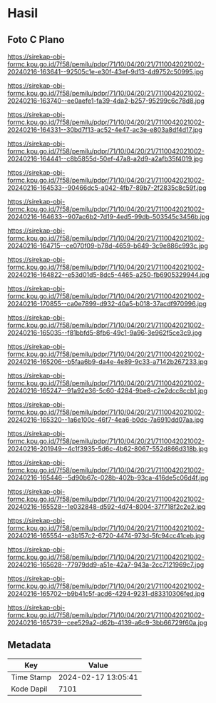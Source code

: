 # Hasil

## Foto C Plano

https://sirekap-obj-formc.kpu.go.id/7f58/pemilu/pdpr/71/10/04/20/21/7110042021002-20240216-163641--92505c1e-e30f-43ef-9d13-4d9752c50995.jpg

https://sirekap-obj-formc.kpu.go.id/7f58/pemilu/pdpr/71/10/04/20/21/7110042021002-20240216-163740--ee0aefe1-fa39-4da2-b257-95299c6c78d8.jpg

https://sirekap-obj-formc.kpu.go.id/7f58/pemilu/pdpr/71/10/04/20/21/7110042021002-20240216-164331--30bd7f13-ac52-4e47-ac3e-e803a8df4d17.jpg

https://sirekap-obj-formc.kpu.go.id/7f58/pemilu/pdpr/71/10/04/20/21/7110042021002-20240216-164441--c8b5855d-50ef-47a8-a2d9-a2afb35f4019.jpg

https://sirekap-obj-formc.kpu.go.id/7f58/pemilu/pdpr/71/10/04/20/21/7110042021002-20240216-164533--90466dc5-a042-4fb7-89b7-2f2835c8c59f.jpg

https://sirekap-obj-formc.kpu.go.id/7f58/pemilu/pdpr/71/10/04/20/21/7110042021002-20240216-164633--907ac6b2-7d19-4ed5-99db-503545c3456b.jpg

https://sirekap-obj-formc.kpu.go.id/7f58/pemilu/pdpr/71/10/04/20/21/7110042021002-20240216-164715--ce070f09-b78d-4659-b649-3c9e886c993c.jpg

https://sirekap-obj-formc.kpu.go.id/7f58/pemilu/pdpr/71/10/04/20/21/7110042021002-20240216-164822--e53d01d5-8dc5-4465-a250-fb6905329944.jpg

https://sirekap-obj-formc.kpu.go.id/7f58/pemilu/pdpr/71/10/04/20/21/7110042021002-20240216-170855--ca0e7899-d932-40a5-b018-37acdf970996.jpg

https://sirekap-obj-formc.kpu.go.id/7f58/pemilu/pdpr/71/10/04/20/21/7110042021002-20240216-165035--f81bbfd5-8fb6-49c1-9a96-3e962f5ce3c9.jpg

https://sirekap-obj-formc.kpu.go.id/7f58/pemilu/pdpr/71/10/04/20/21/7110042021002-20240216-165206--b5faa6b9-da4e-4e89-9c33-a7142b267233.jpg

https://sirekap-obj-formc.kpu.go.id/7f58/pemilu/pdpr/71/10/04/20/21/7110042021002-20240216-165247--91a92e36-5c60-4284-9be8-c2e2dcc8ccb1.jpg

https://sirekap-obj-formc.kpu.go.id/7f58/pemilu/pdpr/71/10/04/20/21/7110042021002-20240216-165320--1a6e100c-46f7-4ea6-b0dc-7a6910dd07aa.jpg

https://sirekap-obj-formc.kpu.go.id/7f58/pemilu/pdpr/71/10/04/20/21/7110042021002-20240216-201949--4c1f3935-5d6c-4b62-8067-552d866d318b.jpg

https://sirekap-obj-formc.kpu.go.id/7f58/pemilu/pdpr/71/10/04/20/21/7110042021002-20240216-165446--5d90b67c-028b-402b-93ca-416de5c06d4f.jpg

https://sirekap-obj-formc.kpu.go.id/7f58/pemilu/pdpr/71/10/04/20/21/7110042021002-20240216-165528--1e032848-d592-4d74-8004-37f718f2c2e2.jpg

https://sirekap-obj-formc.kpu.go.id/7f58/pemilu/pdpr/71/10/04/20/21/7110042021002-20240216-165554--e3b157c2-6720-4474-973d-5fc94cc41ceb.jpg

https://sirekap-obj-formc.kpu.go.id/7f58/pemilu/pdpr/71/10/04/20/21/7110042021002-20240216-165628--77979dd9-a51e-42a7-943a-2cc7121969c7.jpg

https://sirekap-obj-formc.kpu.go.id/7f58/pemilu/pdpr/71/10/04/20/21/7110042021002-20240216-165702--b9b41c5f-acd6-4294-9231-d83310306fed.jpg

https://sirekap-obj-formc.kpu.go.id/7f58/pemilu/pdpr/71/10/04/20/21/7110042021002-20240216-165739--cee529a2-d62b-4139-a6c9-3bb66729f60a.jpg


## Metadata

| Key        | Value               |
| ---------- | ------------------- |
| Time Stamp | 2024-02-17 13:05:41 |
| Kode Dapil | 7101                |



